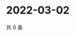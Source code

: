 # 2022-03-02

共 0 条

<!-- BEGIN WEIBO -->
<!-- 最后更新时间 Wed Mar 02 2022 02:16:36 GMT+0800 (China Standard Time) -->

<!-- END WEIBO -->
